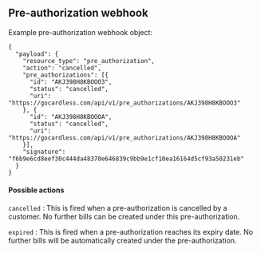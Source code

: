 ## Pre-authorization webhook

Example pre-authorization webhook object:

    {
      "payload": {
        "resource_type": "pre_authorization",
        "action": "cancelled",
        "pre_authorizations": [{
          "id": "AKJ398H8KBOOO3",
          "status": "cancelled",
          "uri": "https://gocardless.com/api/v1/pre_authorizations/AKJ398H8KBOOO3"
        }, {
          "id": "AKJ398H8KBOOOA",
          "status": "cancelled",
          "uri": "https://gocardless.com/api/v1/pre_authorizations/AKJ398H8KBOOOA"
        }],
        "signature": "f6b9e6cd8eef30c444da48370e646839c9bb9e1cf10ea16164d5cf93a50231eb"
      }
    }

#### Possible actions

`cancelled`
:    This is fired when a pre-authorization is cancelled by a customer. No further bills can be created under this pre-authorization.

`expired`
:    This is fired when a pre-authorization reaches its expiry date. No further bills will be automatically created under the pre-authorization.
